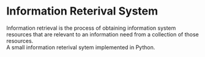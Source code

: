 # Information Reterival System
Information retrieval is the process of obtaining information system resources that are relevant to an information need from a collection of those resources.<br>
A small information reterival sytem implemented in Python. 
